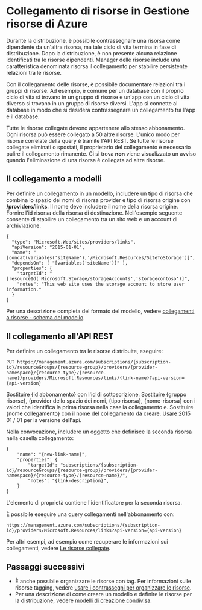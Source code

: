 <properties 
    pageTitle="Collegamento di risorse in Gestione risorse di Azure | Microsoft Azure" 
    description="Creare un collegamento tra le relative risorse in gruppi di risorse diversi in Gestione risorse di Azure." 
    services="azure-resource-manager" 
    documentationCenter="" 
    authors="tfitzmac" 
    manager="timlt" 
    editor="tysonn"/>

<tags 
    ms.service="azure-resource-manager" 
    ms.workload="multiple" 
    ms.tgt_pltfrm="na" 
    ms.devlang="na" 
    ms.topic="article" 
    ms.date="08/01/2016" 
    ms.author="tomfitz"/>

# <a name="linking-resources-in-azure-resource-manager"></a>Collegamento di risorse in Gestione risorse di Azure

Durante la distribuzione, è possibile contrassegnare una risorsa come dipendente da un'altra risorsa, ma tale ciclo di vita termina in fase di distribuzione. Dopo la distribuzione, è non presente alcuna relazione identificati tra le risorse dipendenti. Manager delle risorse include una caratteristica denominata risorsa il collegamento per stabilire persistente relazioni tra le risorse.

Con il collegamento delle risorse, è possibile documentare relazioni tra i gruppi di risorse. Ad esempio, è comune per un database con il proprio ciclo di vita si trovano in un gruppo di risorse e un'app con un ciclo di vita diverso si trovano in un gruppo di risorse diversi. L'app si connette al database in modo che si desidera contrassegnare un collegamento tra l'app e il database. 

Tutte le risorse collegate devono appartenere allo stesso abbonamento. Ogni risorsa può essere collegato a 50 altre risorse. L'unico modo per risorse correlate della query è tramite l'API REST. Se tutte le risorse collegate eliminati o spostati, il proprietario del collegamento è necessario pulire il collegamento rimanente. Ci si trova **non** viene visualizzato un avviso quando l'eliminazione di una risorsa è collegata ad altre risorse.

## <a name="linking-in-templates"></a>Il collegamento a modelli

Per definire un collegamento in un modello, includere un tipo di risorsa che combina lo spazio dei nomi di risorsa provider e tipo di risorsa origine con **/providers/links**. Il nome deve includere il nome della risorsa origine. Fornire l'id risorsa della risorsa di destinazione. Nell'esempio seguente consente di stabilire un collegamento tra un sito web e un account di archiviazione.

    {
      "type": "Microsoft.Web/sites/providers/links",
      "apiVersion": "2015-01-01",
      "name": "[concat(variables('siteName'),'/Microsoft.Resources/SiteToStorage')]",
      "dependsOn": [ "[variables('siteName')]" ],
      "properties": {
        "targetId": "[resourceId('Microsoft.Storage/storageAccounts','storagecontoso')]",
        "notes": "This web site uses the storage account to store user information."
      }
    }


Per una descrizione completa del formato del modello, vedere [collegamenti a risorse - schema del modello](resource-manager-template-links.md).

## <a name="linking-with-rest-api"></a>Il collegamento all'API REST

Per definire un collegamento tra le risorse distribuite, eseguire:

    PUT https://management.azure.com/subscriptions/{subscription-id}/resourceGroups/{resource-group}/providers/{provider-namespace}/{resource-type}/{resource-name}/providers/Microsoft.Resources/links/{link-name}?api-version={api-version}

Sostituire {id abbonamento} con l'id di sottoscrizione. Sostituire {gruppo risorse}, {provider dello spazio dei nomi, {tipo risorsa}, {nome-risorsa} con i valori che identifica la prima risorsa nella casella collegamento e. Sostituire {nome collegamento} con il nome del collegamento da creare. Usare 2015 01 / 01 per la versione dell'api.

Nella convocazione, includere un oggetto che definisce la seconda risorsa nella casella collegamento:

    {
        "name": "{new-link-name}",
        "properties": {
            "targetId": "subscriptions/{subscription-id}/resourceGroups/{resource-group}/providers/{provider-namespace}/{resource-type}/{resource-name}/",
            "notes": "{link-description}",
        }
    }

L'elemento di proprietà contiene l'identificatore per la seconda risorsa.

È possibile eseguire una query collegamenti nell'abbonamento con:

    https://management.azure.com/subscriptions/{subscription-id}/providers/Microsoft.Resources/links?api-version={api-version}

Per altri esempi, ad esempio come recuperare le informazioni sui collegamenti, vedere [Le risorse collegate](https://msdn.microsoft.com/library/azure/mt238499.aspx).

## <a name="next-steps"></a>Passaggi successivi

- È anche possibile organizzare le risorse con tag. Per informazioni sulle risorse tagging, vedere [usare i contrassegni per organizzare le risorse](resource-group-using-tags.md).
- Per una descrizione di come creare un modello e definire le risorse per la distribuzione, vedere [modelli di creazione condivisa](resource-group-authoring-templates.md).
